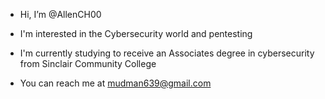- Hi, I’m @AllenCH00
- I'm interested in the Cybersecurity world and pentesting
- I'm currently studying to receive an Associates degree in cybersecurity from Sinclair Community College

- You can reach me at mudman639@gmail.com
